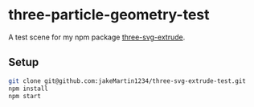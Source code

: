 # three-particle-geometry-test

A test scene for my npm package [three-svg-extrude](https://www.npmjs.com/package/three-svg-extrude).

## Setup

```bash
git clone git@github.com:jakeMartin1234/three-svg-extrude-test.git
npm install
npm start
```
